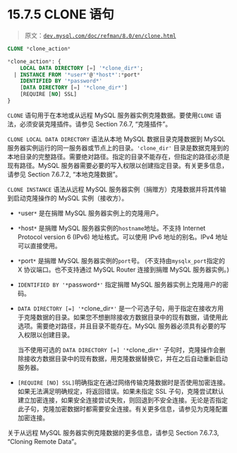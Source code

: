 # 15.7.5 CLONE 语句

> 原文：[`dev.mysql.com/doc/refman/8.0/en/clone.html`](https://dev.mysql.com/doc/refman/8.0/en/clone.html)

```sql
CLONE *clone_action*

*clone_action*: {
    LOCAL DATA DIRECTORY [=] '*clone_dir*';
  | INSTANCE FROM '*user*'@'*host*':*port*
    IDENTIFIED BY '*password*'
    [DATA DIRECTORY [=] '*clone_dir*']
    [REQUIRE [NO] SSL]
}
```

`CLONE` 语句用于在本地或从远程 MySQL 服务器实例克隆数据。要使用`CLONE` 语法，必须安装克隆插件。请参见 Section 7.6.7, “克隆插件”。

`CLONE LOCAL DATA DIRECTORY` 语法从本地 MySQL 数据目录克隆数据到 MySQL 服务器实例运行的同一服务器或节点上的目录。`'clone_dir'` 目录是数据克隆到的本地目录的完整路径。需要绝对路径。指定的目录不能存在，但指定的路径必须是现有路径。MySQL 服务器需要必要的写入权限以创建指定目录。有关更多信息，请参见 Section 7.6.7.2, “本地克隆数据”。

`CLONE INSTANCE` 语法从远程 MySQL 服务器实例（捐赠方）克隆数据并将其传输到启动克隆操作的 MySQL 实例（接收方）。

+   `*`user`*` 是在捐赠 MySQL 服务器实例上的克隆用户。

+   `*`host`*` 是捐赠 MySQL 服务器实例的`hostname`地址。不支持 Internet Protocol version 6 (IPv6) 地址格式。可以使用 IPv6 地址的别名。IPv4 地址可以直接使用。

+   `*`port`*` 是捐赠 MySQL 服务器实例的`port`号。 (不支持由`mysqlx_port`指定的 X 协议端口。也不支持通过 MySQL Router 连接到捐赠 MySQL 服务器实例。)

+   `IDENTIFIED BY '*`password`*'` 指定捐赠 MySQL 服务器实例上克隆用户的密码。

+   `DATA DIRECTORY [=] '*`clone_dir`*'` 是一个可选子句，用于指定在接收方用于克隆数据的目录。如果您不想删除接收方数据目录中的现有数据，请使用此选项。需要绝对路径，并且目录不能存在。MySQL 服务器必须具有必要的写入权限以创建目录。

    当不使用可选的 `DATA DIRECTORY [=] '*`clone_dir`*'` 子句时，克隆操作会删除接收方数据目录中的现有数据，用克隆数据替换它，并在之后自动重新启动服务器。

+   `[REQUIRE [NO] SSL]`明确指定在通过网络传输克隆数据时是否使用加密连接。如果无法满足明确规定，将返回错误。如果未指定 SSL 子句，克隆尝试默认建立加密连接，如果安全连接尝试失败，则回退到不安全连接。无论是否指定此子句，克隆加密数据时都需要安全连接。有关更多信息，请参见为克隆配置加密连接。

关于从远程 MySQL 服务器实例克隆数据的更多信息，请参见 Section 7.6.7.3, “Cloning Remote Data”。
